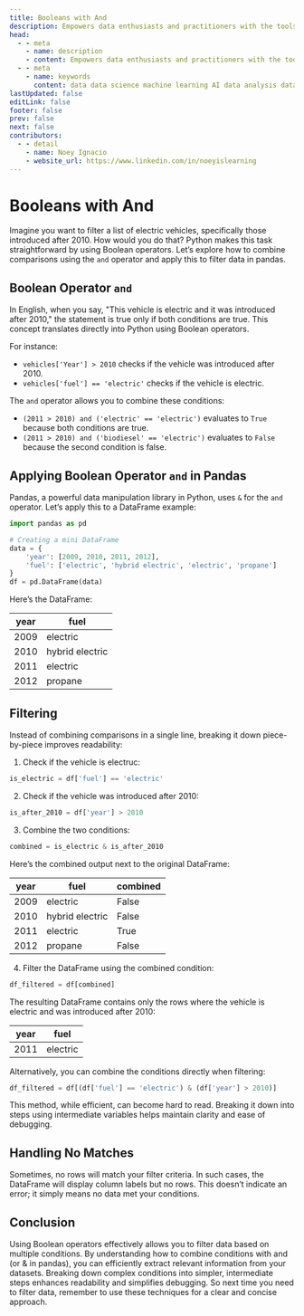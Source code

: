 ```yaml
---
title: Booleans with And
description: Empowers data enthusiasts and practitioners with the tools and knowledge to unlock the potential of data.
head:
  - - meta
    - name: description
    - content: Empowers data enthusiasts and practitioners with the tools and knowledge to unlock the potential of data.
  - - meta
    - name: keywords
      content: data data science machine learning AI data analysis data-driven data enthusiasts data practitioners
lastUpdated: false
editLink: false
footer: false
prev: false
next: false
contributors:
  - - detail
    - name: Noey Ignacio
    - website_url: https://www.linkedin.com/in/noeyislearning
---
```


# Booleans with And

Imagine you want to filter a list of electric vehicles, specifically those introduced after 2010. How would you do that? Python makes this task straightforward by using Boolean operators. Let’s explore how to combine comparisons using the `and` operator and apply this to filter data in pandas.

## Boolean Operator `and`

In English, when you say, "This vehicle is electric and it was introduced after 2010," the statement is true only if both conditions are true. This concept translates directly into Python using Boolean operators.

For instance:

- `vehicles['Year'] > 2010` checks if the vehicle was introduced after 2010.
- `vehicles['fuel'] == 'electric'` checks if the vehicle is electric.

The `and` operator allows you to combine these conditions:

- `(2011 > 2010) and ('electric' == 'electric')` evaluates to `True` because both conditions are true.
- `(2011 > 2010) and ('biodiesel' == 'electric')` evaluates to `False` because the second condition is false.

## Applying Boolean Operator `and` in Pandas

Pandas, a powerful data manipulation library in Python, uses `&` for the `and` operator. Let’s apply this to a DataFrame example:

```python
import pandas as pd

# Creating a mini DataFrame
data = {
    'year': [2009, 2010, 2011, 2012],
    'fuel': ['electric', 'hybrid electric', 'electric', 'propane']
}
df = pd.DataFrame(data)
```

Here’s the DataFrame:

| year | fuel            |
| ---- | --------------- |
| 2009 | electric        |
| 2010 | hybrid electric |
| 2011 | electric        |
| 2012 | propane         |

## Filtering

Instead of combining comparisons in a single line, breaking it down piece-by-piece improves readability:

1. Check if the vehicle is electruc:

```python
is_electric = df['fuel'] == 'electric'
```

2. Check if the vehicle was introduced after 2010:

```python
is_after_2010 = df['year'] > 2010
```

3. Combine the two conditions:

```python
combined = is_electric & is_after_2010
```

Here’s the combined output next to the original DataFrame:

| year | fuel            | combined |
| ---- | --------------- | -------- |
| 2009 | electric        | False    |
| 2010 | hybrid electric | False    |
| 2011 | electric        | True     |
| 2012 | propane         | False    |

4. Filter the DataFrame using the combined condition:

```python
df_filtered = df[combined]
```

The resulting DataFrame contains only the rows where the vehicle is electric and was introduced after 2010:

| year | fuel     |
| ---- | -------- |
| 2011 | electric |

Alternatively, you can combine the conditions directly when filtering:

```python
df_filtered = df[(df['fuel'] == 'electric') & (df['year'] > 2010)]
```

This method, while efficient, can become hard to read. Breaking it down into steps using intermediate variables helps maintain clarity and ease of debugging.

## Handling No Matches

Sometimes, no rows will match your filter criteria. In such cases, the DataFrame will display column labels but no rows. This doesn’t indicate an error; it simply means no data met your conditions.

## Conclusion

Using Boolean operators effectively allows you to filter data based on multiple conditions. By understanding how to combine conditions with and (or & in pandas), you can efficiently extract relevant information from your datasets. Breaking down complex conditions into simpler, intermediate steps enhances readability and simplifies debugging. So next time you need to filter data, remember to use these techniques for a clear and concise approach.

